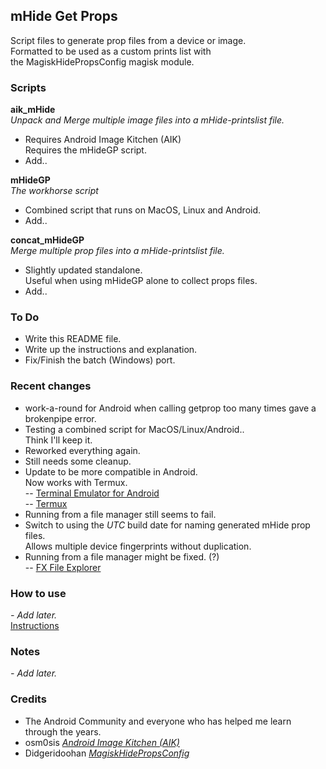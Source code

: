## mHide Get Props
Script files to generate prop files from a device or image.  
Formatted to be used as a custom prints list with  
the MagiskHidePropsConfig magisk module.


### Scripts
**aik_mHide**  
_Unpack and Merge multiple image files into a mHide-printslist file._  

- Requires Android Image Kitchen (AIK)  
Requires the mHideGP script.  
- Add..

**mHideGP**  
_The workhorse script_  

- Combined script that runs on MacOS, Linux and Android.  
- Add..

**concat_mHideGP**  
_Merge multiple prop files into a mHide-printslist file._  

- Slightly updated standalone.  
Useful when using mHideGP alone to collect props files.  
- Add..  


### To Do
- Write this README file.  
- Write up the instructions and explanation.  
- Fix/Finish the batch (Windows) port.  
  
### Recent changes
- work-a-round for Android when calling getprop too many times gave a brokenpipe error.
- Testing a combined script for MacOS/Linux/Android..  
Think I'll keep it.  
- Reworked everything again.
- Still needs some cleanup.
- Update to be more compatible in Android.  
Now works with Termux.  
-- [Terminal Emulator for Android](https://play.google.com/store/apps/details?id=jackpal.androidterm&hl=en_US)  
-- [Termux](https://play.google.com/store/apps/details?id=com.termux&hl=en_US)  
- Running from a file manager still seems to fail.  
- Switch to using the _UTC_ build date for naming generated mHide prop files.  
Allows multiple device fingerprints without duplication.
- Running from a file manager might be fixed. (?)  
-- [FX File Explorer](https://play.google.com/store/apps/details?id=nextapp.fx)  


### How to use
_- Add later._  
[Instructions](https://github.com/ipdev99/mHideGP/wiki)

### Notes
_- Add later._  

### Credits
- The Android Community and everyone who has helped me learn through the years.
- osm0sis [_Android Image Kitchen (AIK)_](https://forum.xda-developers.com/showthread.php?t=2073775)
- Didgeridoohan [_MagiskHidePropsConfig_](https://forum.xda-developers.com/apps/magisk/module-magiskhide-props-config-t3789228)
